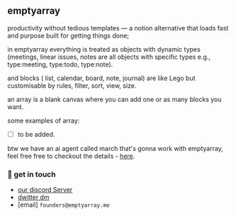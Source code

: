 ## emptyarray

productivity without tedious templates — a notion alternative that loads fast and purpose built for getting things done;

in emptyarray everything is treated as objects with dynamic types (meetings, linear issues, notes are all objects with specific types e.g., type:meeting, type:todo, type:note).

and blocks ( list, calendar, board, note, journal) are like Lego but customisable by rules, filter, sort, view, size.

an array is a blank canvas where you can add one or as many blocks you want.

some examples of array:
- [ ] to be added.


btw we have an ai agent called march that's gonna work with emptyarray, feel free free to checkout the details - [here](https://github.com/emptyarrayhq/march).

 
### 💬 get in touch

- [our discord Server](https://discord.gg/sugJGckV86)
- [dwitter dm](https://x.comemptyarray)
- [email] `founders@emptyarray.me`
